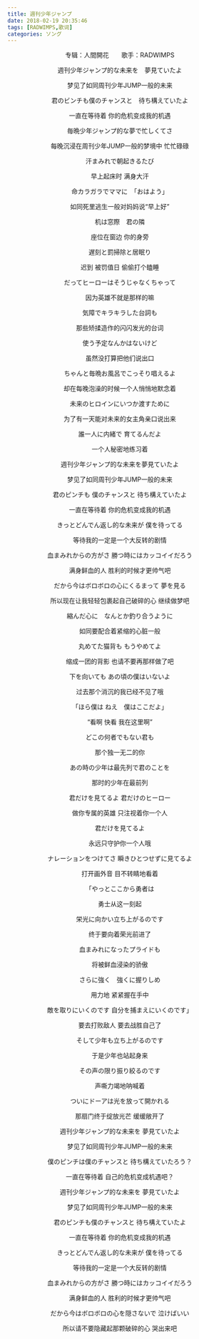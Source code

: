 ```yaml
---
title: 週刊少年ジャンプ
date: 2018-02-19 20:35:46
tags: [RADWIMPS,歌词]
categories: ソング
---
```


<center>专辑：人間開花　　歌手：RADWIMPS


週刊少年ジャンプ的な未来を　夢見ていたよ

梦见了如同周刊少年JUMP一般的未来

君のビンチも僕のチャンスと　待ち構えていたよ

一直在等待着 你的危机变成我的机遇

毎晩少年ジャンプ的な夢で忙しくてさ

每晚沉浸在周刊少年JUMP一般的梦境中 忙忙碌碌

汗まみれで朝起きるたび

早上起床时 满身大汗

命カラガラでママに　「おはよう」

如同死里逃生一般对妈妈说“早上好”

 <!-- more -->

机は窓際　君の隣

座位在窗边 你的身旁

遅刻と罰掃除と居眠り

迟到 被罚值日 偷偷打个瞌睡

だってヒーローはそうじゃなくちゃって

因为英雄不就是那样的嘛

 

気障でキラキラした台詞も

那些矫揉造作的闪闪发光的台词

使う予定なんかはないけど

虽然没打算把他们说出口

ちゃんと毎晩お風呂でこっそり唱えるよ

却在每晚泡澡的时候一个人悄悄地默念着

 

未来のヒロインにいつか渡すために

为了有一天能对未来的女主角亲口说出来

誰一人に内緒で 育てるんだよ

一个人秘密地练习着

 

週刊少年ジャンプ的な未来を夢見ていたよ

梦见了如同周刊少年JUMP一般的未来

君のピンチも 僕のチャンスと 待ち構えていたよ

一直在等待着 你的危机变成我的机遇

きっとどんでん返し的な未来が 僕を待ってる

等待我的一定是一个大反转的剧情

血まみれからの方がさ 勝つ時にはカッコイイだろう

满身鲜血的人 胜利的时候才更帅气吧

だから今はボロボロの心にくるまって 夢を見る

所以现在让我轻轻包裹起自己破碎的心 继续做梦吧

 

縮んだ心に　なんとか釣り合うように

如同要配合着紧缩的心脏一般

丸めてた猫背も もうやめてよ

缩成一团的背影 也请不要再那样做了吧

下を向いても あの頃の僕はいないよ

过去那个消沉的我已经不见了哦

「ほら僕は ねえ　僕はここだよ」

“看啊 快看 我在这里啊”

 

どこの何者でもない君も

那个独一无二的你

あの時の少年は最先列で君のことを

那时的少年在最前列

君だけを見てるよ 君だけのヒーロー

做你专属的英雄 只注视着你一个人

君だけを見てるよ

永远只守护你一个人哦

 

ナレーションをつけてさ 瞬きひとつせずに見てるよ

打开画外音 目不转睛地看着

「やっとここから勇者は

勇士从这一刻起

栄光に向かい立ち上がるのです

终于要向着荣光前进了

血まみれになったプライドも

将被鲜血浸染的骄傲

さらに強く　強くに握りしめ

用力地 紧紧握在手中

敵を取りにいくのです 自分を捕まえにいくのです」

要去打败敌人 要去战胜自己了

そして少年も立ち上がるのです

于是少年也站起身来

その声の限り振り絞るのです

声嘶力竭地呐喊着

ついにドーアは光を放って開かれる

那扇门终于绽放光芒 缓缓敞开了

 

週刊少年ジャンプ的な未来を 夢見ていたよ

梦见了如同周刊少年JUMP一般的未来

僕のピンチは僕のチャンスと 待ち構えていたろう？

一直在等待着 自己的危机变成机遇吧？

週刊少年ジャンプ的な未来を 夢見ていたよ

梦见了如同周刊少年JUMP一般的未来

君のピンチも僕のチャンスと 待ち構えていたよ

一直在等待着 你的危机变成我的机遇

きっとどんでん返し的な未来が 僕を待ってる

等待我的一定是一个大反转的剧情

血まみれからの方がさ 勝つ時にはカッコイイだろう

满身鲜血的人 胜利的时候才更帅气吧

だから今はボロボロの心を隠さないで 泣けばいい

所以请不要隐藏起那颗破碎的心 哭出来吧

</center>